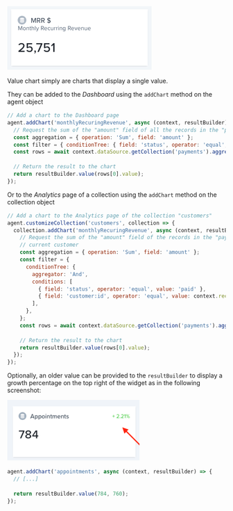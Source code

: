 ![Value chart example](../../assets/chart-value.png)

Value chart simply are charts that display a single value.

They can be added to the _Dashboard_ using the `addChart` method on the agent object

```javascript
// Add a chart to the Dashboard page
agent.addChart('monthlyRecuringRevenue', async (context, resultBuilder) => {
  // Request the sum of the "amount" field of all the records in the "payments" collection
  const aggregation = { operation: 'Sum', field: 'amount' };
  const filter = { conditionTree: { field: 'status', operator: 'equal', value: 'paid' } };
  const rows = await context.dataSource.getCollection('payments').aggregate(filter, aggregation);

  // Return the result to the chart
  return resultBuilder.value(rows[0].value);
});
```

Or to the _Analytics_ page of a collection using the `addChart` method on the collection object

```javascript
// Add a chart to the Analytics page of the collection "customers"
agent.customizeCollection('customers', collection => {
  collection.addChart('monthlyRecuringRevenue', async (context, resultBuilder) => {
    // Request the sum of the "amount" field of the records in the "payments" collection matching
    // current customer
    const aggregation = { operation: 'Sum', field: 'amount' };
    const filter = {
      conditionTree: {
        aggregator: 'And',
        conditions: [
          { field: 'status', operator: 'equal', value: 'paid' },
          { field: 'customer:id', operator: 'equal', value: context.recordId },
        ],
      },
    };
    const rows = await context.dataSource.getCollection('payments').aggregate(filter, aggregation);

    // Return the result to the chart
    return resultBuilder.value(rows[0].value);
  });
});
```

Optionally, an older value can be provided to the `resultBuilder` to display a growth percentage on the top right of the widget as in the following screenshot:

![Value chart with percentage example](../../assets/chart-value-percentage.png)

```javascript
agent.addChart('appointments', async (context, resultBuilder) => {
  // [...]

  return resultBuilder.value(784, 760);
});
```
